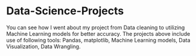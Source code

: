 # Data-Science-Projects
You can see how I went about my project from Data cleaning to utilizing Machine Learning models for better accuracy.
The projects above include use of following tools:
Pandas,
matplotlib,
Machine Learning models,
Data Visualization,
Data Wrangling.

